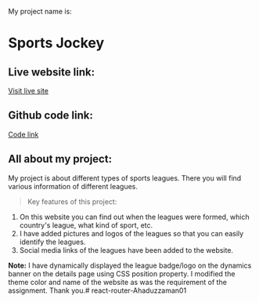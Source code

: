 My project name is: 
# Sports Jockey

## Live website link:
[Visit live site](https://sad-shockley-6ba867.netlify.app/)

## Github code link:
[Code link](https://github.com/Porgramming-Hero-web-course/react-router-Ahaduzzaman01)

## All about my project:
My project is about different types of sports leagues. There you will find various information of different leagues.

>Key features of this project:

1. On this website you can find out when the leagues were formed, which country's league, what kind of sport, etc.
2. I have added pictures and logos of the leagues so that you can easily identify the leagues.
3. Social media links of the leagues have been added to the website.


**Note:**
I have dynamically displayed the league badge/logo on the dynamics banner on the details page using CSS position property. I modified the theme color and name of the website as was the requirement of the assignment. Thank you.# react-router-Ahaduzzaman01
